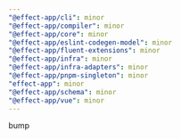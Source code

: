 ```yaml
---
"@effect-app/cli": minor
"@effect-app/compiler": minor
"@effect-app/core": minor
"@effect-app/eslint-codegen-model": minor
"@effect-app/fluent-extensions": minor
"@effect-app/infra": minor
"@effect-app/infra-adapters": minor
"@effect-app/pnpm-singleton": minor
"effect-app": minor
"@effect-app/schema": minor
"@effect-app/vue": minor
---
```


bump
